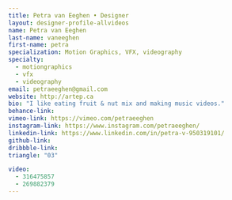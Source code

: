 ```yaml
---
title: Petra van Eeghen • Designer
layout: designer-profile-allvideos
name: Petra van Eeghen
last-name: vaneeghen
first-name: petra
specialization: Motion Graphics, VFX, videography
specialty:
  - motiongraphics
  - vfx
  - videography
email: petraeeghen@gmail.com
website: http://artep.ca
bio: "I like eating fruit & nut mix and making music videos."
behance-link:
vimeo-link: https://vimeo.com/petraeeghen
instagram-link: https://www.instagram.com/petraeeghen/
linkedin-link: https://www.linkedin.com/in/petra-v-950319101/
github-link:
dribbble-link:
triangle: "03"

video:
  - 316475857
  - 269882379
---
```

